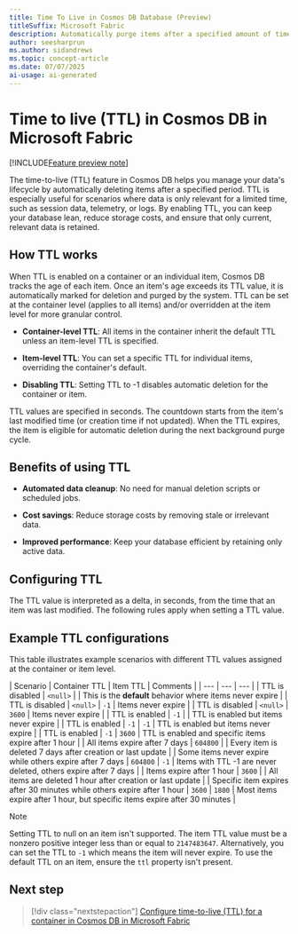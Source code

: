 ```yaml
---
title: Time To Live in Cosmos DB Database (Preview)
titleSuffix: Microsoft Fabric
description: Automatically purge items after a specified amount of time using the time-to-live (TTL) feature of Cosmos DB in Microsoft Fabric during the preview.
author: seesharprun
ms.author: sidandrews
ms.topic: concept-article
ms.date: 07/07/2025
ai-usage: ai-generated
---
```


# Time to live (TTL) in Cosmos DB in Microsoft Fabric

[!INCLUDE[Feature preview note](../../includes/feature-preview-note.md)]

The time-to-live (TTL) feature in Cosmos DB helps you manage your data's lifecycle by automatically deleting items after a specified period. TTL is especially useful for scenarios where data is only relevant for a limited time, such as session data, telemetry, or logs. By enabling TTL, you can keep your database lean, reduce storage costs, and ensure that only current, relevant data is retained.

## How TTL works

When TTL is enabled on a container or an individual item, Cosmos DB tracks the age of each item. Once an item's age exceeds its TTL value, it is automatically marked for deletion and purged by the system. TTL can be set at the container level (applies to all items) and/or overridden at the item level for more granular control.

- **Container-level TTL**: All items in the container inherit the default TTL unless an item-level TTL is specified.

- **Item-level TTL**: You can set a specific TTL for individual items, overriding the container's default.

- **Disabling TTL**: Setting TTL to -1 disables automatic deletion for the container or item.

TTL values are specified in seconds. The countdown starts from the item's last modified time (or creation time if not updated). When the TTL expires, the item is eligible for automatic deletion during the next background purge cycle.

## Benefits of using TTL

- **Automated data cleanup**: No need for manual deletion scripts or scheduled jobs.

- **Cost savings**: Reduce storage costs by removing stale or irrelevant data.

- **Improved performance**: Keep your database efficient by retaining only active data.

## Configuring TTL

The TTL value is interpreted as a delta, in seconds, from the time that an item was last modified. The following rules apply when setting a TTL value.

## Example TTL configurations

This table illustrates example scenarios with different TTL values assigned at the container or item level.

| Scenario | Container TTL | Item TTL | Comments |
| --- | --- | --- |
| TTL is disabled | `<null>` | | This is the **default** behavior where items never expire |
| TTL is disabled | `<null>` | `-1` | Items never expire |
| TTL is disabled | `<null>` | `3600` | Items never expire |
| TTL is enabled | `-1` | | TTL is enabled but items never expire |
| TTL is enabled | `-1` | `-1` | TTL is enabled but items never expire |
| TTL is enabled | `-1` | `3600` | TTL is enabled and specific items expire after 1 hour |
| All items expire after 7 days | `604800` | | Every item is deleted 7 days after creation or last update |
| Some items never expire while others expire after 7 days | `604800` | `-1` | Items with TTL -1 are never deleted, others expire after 7 days |
| Items expire after 1 hour | `3600` | | All items are deleted 1 hour after creation or last update |
| Specific item expires after 30 minutes while others expire after 1 hour | `3600` | `1800` | Most items expire after 1 hour, but specific items expire after 30 minutes |

> [!NOTE]
> Setting TTL to null on an item isn't supported. The item TTL value must be a nonzero positive integer less than or equal to `2147483647`. Alternatively, you can set the TTL to `-1` which means the item will never expire. To use the default TTL on an item, ensure the `ttl` property isn't present.

## Next step

> [!div class="nextstepaction"]
> [Configure time-to-live (TTL) for a container in Cosmos DB in Microsoft Fabric](how-to-configure-time-to-live.md)

